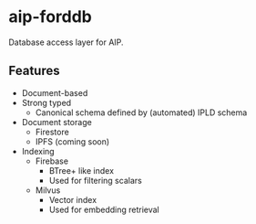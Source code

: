 # aip-forddb

Database access layer for AIP.

## Features

* Document-based
* Strong typed
  * Canonical schema defined by (automated) IPLD schema
* Document storage
  * Firestore
  * IPFS (coming soon)
* Indexing
  * Firebase
    * BTree+ like index
    * Used for filtering scalars
  * Milvus
    * Vector index
    * Used for embedding retrieval